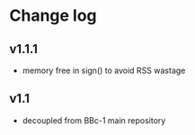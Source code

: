 Change log
====

## v1.1.1
* memory free in sign() to avoid RSS wastage

## v1.1
* decoupled from BBc-1 main repository
